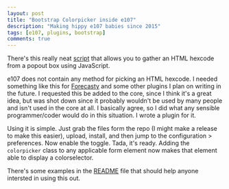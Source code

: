 ```yaml
---
layout: post
title: "Bootstrap Colorpicker inside e107"
description: "Making hippy e107 babies since 2015"
tags: [e107, plugins, bootstrap]
comments: true
---
```


There's this really neat [script](https://github.com/mjolnic/bootstrap-colorpicker/) that allows you to gather an HTML hexcode from a popout box using JavaScript.

e107 does not contain any method for picking an HTML hexcode. I needed something like this for [Forecasty](http://github.com/septor/forecasty) and some other plugins I plan on writing in the future. I requested this be added to the core, since I think it's a great idea, but was shot down since it probably wouldn't be used by many people and isn't used in the core at all. I basically agree, so I did what any sensible programmer/coder would do in this situation. I wrote a plugin for it.

Using it is simple. Just grab the files form the repo (I might make a release to make this easier), upload, install, and then jump to the configuration > preferences. Now enable the toggle. Tada, it's ready. Adding the `colorpicker` class to any applicable form element now makes that element able to display a colorselector.

There's some examples in the [README](https://github.com/septor/bootstrap-colorpicker/blob/master/README.md) file that should help anyone intersted in using this out.
